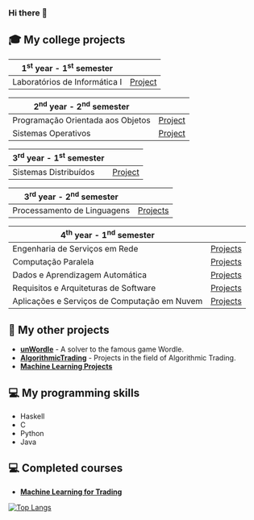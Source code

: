 ### Hi there 👋

## 🎓 My college projects

| 1<sup>st</sup> year - 1<sup>st</sup> semester | |
| --- | :---: |
| Laboratórios de Informática I | [Project](https://github.com/joaof9352/ExciteBikeLI1) |


| 2<sup>nd</sup> year - 2<sup>nd</sup> semester | |
| --- | :---: |
| Programação Orientada aos Objetos | [Project](https://github.com/joaof9352/newFM) |
| Sistemas Operativos | [Project](https://github.com/joaof9352/SistemasOperativosProjeto) |

| 3<sup>rd</sup> year - 1<sup>st</sup> semester | |
| --- | :---: |
| Sistemas Distribuídos | [Project](https://github.com/joaof9352/SD/) |


| 3<sup>rd</sup> year - 2<sup>nd</sup> semester | |
| --- | :---: |
| Processamento de Linguagens | [Projects](https://github.com/joaof9352/PL) |

| 4<sup>th</sup> year - 1<sup>nd</sup> semester | |
| --- | :---: |
| Engenharia de Serviços em Rede | [Projects](https://) |
| Computação Paralela | [Projects](https://) |
| Dados e Aprendizagem Automática | [Projects](https://) |
| Requisitos e Arquiteturas de Software | [Projects](https://) |
| Aplicações e Serviços de Computação em Nuvem | [Projects](https://) |

## 🧩 My other projects

- [**unWordle**](https://github.com/joaof9352/unWordle) - A solver to the famous game Wordle.
- [**AlgorithmicTrading**](https://github.com/joaof9352/AlgorithmicTrading) - Projects in the field of Algorithmic Trading.
- [**Machine Learning Projects**](https://github.com/joaof9352/ML_Portfolio)

## 💻 My programming skills

- Haskell
- C
- Python
- Java

## 💻 Completed courses
- [**Machine Learning for Trading**](https://www.udacity.com/course/machine-learning-for-trading--ud501)

[![Top Langs](https://github-readme-stats.vercel.app/api/top-langs/?username=joaof9352)](https://github.com/anuraghazra/github-readme-stats)
